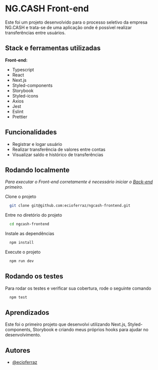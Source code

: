 
# NG.CASH Front-end

Este foi um projeto desenvolvido para o processo seletivo da empresa NG.CASH e trata-se de uma aplicação onde é possível realizar transferências entre usuários.

## Stack e ferramentas utilizadas

**Front-end:**
- Typescript
- React
- Next.js
- Styled-components
- Storybook
- Styled-icons
- Axios
- Jest
- Eslint
- Prettier


## Funcionalidades

- Registrar e logar usuário
- Realizar transferência de valores entre contas
- Visualizar saldo e histórico de transferências
## Rodando localmente

*Para executar o Front-end corretamente é necessário iniciar o [Back-end](https://github.com/ecioferraz/ngcash-backend) primeiro.*

Clone o projeto

```bash
  git clone git@github.com:ecioferraz/ngcash-frontend.git
```

Entre no diretório do projeto

```bash
  cd ngcash-frontend
```

Instale as dependências

```bash
  npm install
```

Execute o projeto
```bash
  npm run dev
```
## Rodando os testes

Para rodar os testes e verificar sua cobertura, rode o seguinte comando

```bash
  npm test
```

## Aprendizados

Este foi o primeiro projeto que desenvolvi utilizando Next.js, Styled-components, Storybook e criando meus próprios hooks para ajudar no desenvolvimento.
## Autores

- [@ecioferraz](https://www.github.com/ecioferraz)

